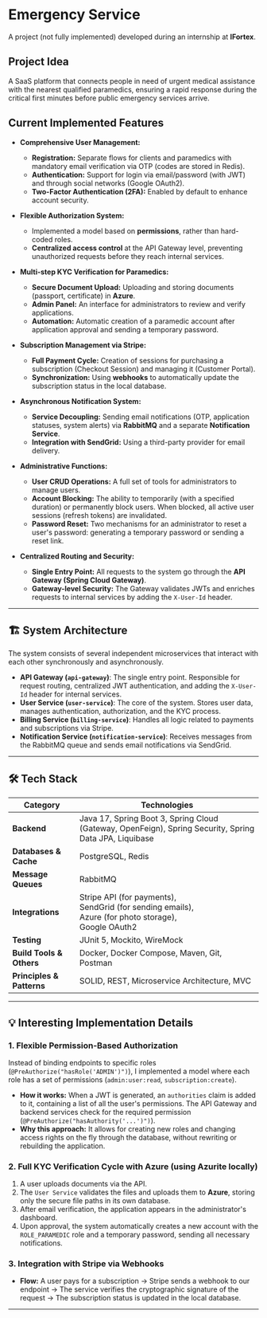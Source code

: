 # Emergency Service

A project (not fully implemented) developed during an internship at **IFortex**.

## Project Idea

A SaaS platform that connects people in need of urgent medical assistance with the nearest qualified paramedics, ensuring a rapid response during the critical first minutes before public emergency services arrive.

## Current Implemented Features

*   **Comprehensive User Management:**
    *   **Registration:** Separate flows for clients and paramedics with mandatory email verification via OTP (codes are stored in Redis).
    *   **Authentication:** Support for login via email/password (with JWT) and through social networks (Google OAuth2).
    *   **Two-Factor Authentication (2FA):** Enabled by default to enhance account security.

*   **Flexible Authorization System:**
    *   Implemented a model based on **permissions**, rather than hard-coded roles.
    *   **Centralized access control** at the API Gateway level, preventing unauthorized requests before they reach internal services.

*   **Multi-step KYC Verification for Paramedics:**
    *   **Secure Document Upload:** Uploading and storing documents (passport, certificate) in **Azure**.
    *   **Admin Panel:** An interface for administrators to review and verify applications.
    *   **Automation:** Automatic creation of a paramedic account after application approval and sending a temporary password.

*   **Subscription Management via Stripe:**
    *   **Full Payment Cycle:** Creation of sessions for purchasing a subscription (Checkout Session) and managing it (Customer Portal).
    *   **Synchronization:** Using **webhooks** to automatically update the subscription status in the local database.

*   **Asynchronous Notification System:**
    *   **Service Decoupling:** Sending email notifications (OTP, application statuses, system alerts) via **RabbitMQ** and a separate **Notification Service**.
    *   **Integration with SendGrid:** Using a third-party provider for email delivery.

*   **Administrative Functions:**
    *   **User CRUD Operations:** A full set of tools for administrators to manage users.
    *   **Account Blocking:** The ability to temporarily (with a specified duration) or permanently block users. When blocked, all active user sessions (refresh tokens) are invalidated.
    *   **Password Reset:** Two mechanisms for an administrator to reset a user's password: generating a temporary password or sending a reset link.

*   **Centralized Routing and Security:**
    *   **Single Entry Point:** All requests to the system go through the **API Gateway (Spring Cloud Gateway)**.
    *   **Gateway-level Security:** The Gateway validates JWTs and enriches requests to internal services by adding the `X-User-Id` header.
---

## 🏗️ System Architecture

The system consists of several independent microservices that interact with each other synchronously and asynchronously.

*   **API Gateway (`api-gateway`)**: The single entry point. Responsible for request routing, centralized JWT authentication, and adding the `X-User-Id` header for internal services.
*   **User Service (`user-service`)**: The core of the system. Stores user data, manages authentication, authorization, and the KYC process.
*   **Billing Service (`billing-service`)**: Handles all logic related to payments and subscriptions via Stripe.
*   **Notification Service (`notification-service`)**: Receives messages from the RabbitMQ queue and sends email notifications via SendGrid.

---

## 🛠️ Tech Stack

| Category                   | Technologies                                                                                                                    |
|-----------------------------|-------------------------------------------------------------------------------------------------------------------------------|
| **Backend**                 | Java 17, Spring Boot 3, Spring Cloud (Gateway, OpenFeign), Spring Security, Spring Data JPA, Liquibase                        |
| **Databases & Cache**       | PostgreSQL, Redis                                                                                                             |
| **Message Queues**          | RabbitMQ                                                                                                                      |
| **Integrations**            | Stripe API (for payments), <br/>SendGrid (for sending emails), <br/>Azure (for photo storage), <br/>Google OAuth2                |
| **Testing**                 | JUnit 5, Mockito, WireMock                                                                                                    |
| **Build Tools & Others**    | Docker, Docker Compose, Maven, Git, Postman                                                                                   |
| **Principles & Patterns**   | SOLID, REST, Microservice Architecture, MVC                                                                                   |

---

## 💡 Interesting Implementation Details

### 1. Flexible Permission-Based Authorization

Instead of binding endpoints to specific roles (`@PreAuthorize("hasRole('ADMIN')")`), I implemented a model where each role has a set of permissions (`admin:user:read`, `subscription:create`).

*   **How it works:** When a JWT is generated, an `authorities` claim is added to it, containing a list of all the user's permissions. The API Gateway and backend services check for the required permission (`@PreAuthorize("hasAuthority('...')")`).
*   **Why this approach:** It allows for creating new roles and changing access rights on the fly through the database, without rewriting or rebuilding the application.

### 2. Full KYC Verification Cycle with Azure (using Azurite locally)

1.  A user uploads documents via the API.
2.  The `User Service` validates the files and uploads them to **Azure**, storing only the secure file paths in its own database.
3.  After email verification, the application appears in the administrator's dashboard.
4.  Upon approval, the system automatically creates a new account with the `ROLE_PARAMEDIC` role and a temporary password, sending all necessary notifications.

### 3. Integration with Stripe via Webhooks

* **Flow:** A user pays for a subscription -> Stripe sends a webhook to our endpoint -> The service verifies the cryptographic signature of the request -> The subscription status is updated in the local database.

---